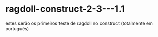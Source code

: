# ragdoll-construct-2-3---1.1
estes serão os primeiros teste de ragdoll no construct (totalmente em português)
